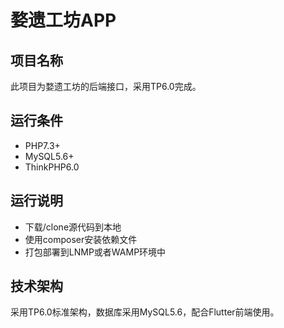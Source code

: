# 婺遗工坊APP

## 项目名称

此项目为婺遗工坊的后端接口，采用TP6.0完成。

## 运行条件

* PHP7.3+
* MySQL5.6+
* ThinkPHP6.0



## 运行说明

* 下载/clone源代码到本地
* 使用composer安装依赖文件
* 打包部署到LNMP或者WAMP环境中



## 技术架构

采用TP6.0标准架构，数据库采用MySQL5.6，配合Flutter前端使用。
